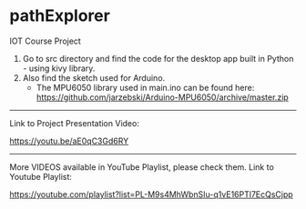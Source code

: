 # pathExplorer
IOT Course Project

1. Go to src directory and find the code for the desktop app built in Python - using kivy library. 
2. Also find the sketch used for Arduino.
   - The MPU6050 library used in main.ino can be found here: https://github.com/jarzebski/Arduino-MPU6050/archive/master.zip


--------------------------------------------------------------------------------------------------------------------------

Link to Project Presentation Video:

https://youtu.be/aE0qC3Gd6RY

--------------------------------------------------------------------------------------------------------------------------
More VIDEOS available in YouTube Playlist, please check them.
Link to Youtube Playlist:

https://youtube.com/playlist?list=PL-M9s4MhWbnSIu-q1vE16PTl7EcQsCjpp
